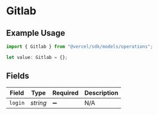 # Gitlab

## Example Usage

```typescript
import { Gitlab } from "@vercel/sdk/models/operations";

let value: Gitlab = {};
```

## Fields

| Field              | Type               | Required           | Description        |
| ------------------ | ------------------ | ------------------ | ------------------ |
| `login`            | *string*           | :heavy_minus_sign: | N/A                |